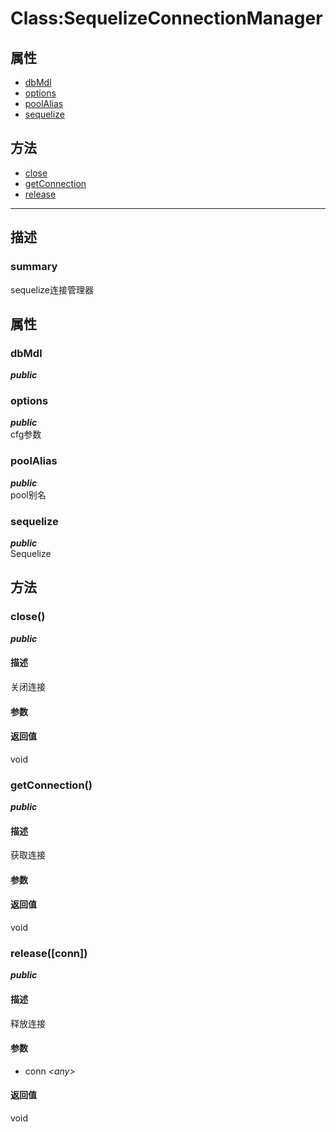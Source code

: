 # Class:SequelizeConnectionManager   
## 属性
+ [dbMdl](#PROP_dbMdl)
+ [options](#PROP_options)
+ [poolAlias](#PROP_poolAlias)
+ [sequelize](#PROP_sequelize)
## 方法
+ [close](#METHOD_close)
+ [getConnection](#METHOD_getConnection)
+ [release](#METHOD_release)
---   
## 描述
   
### summary   
sequelize连接管理器  
   
## 属性   
### <a id="PROP_dbMdl">dbMdl</a>   
***public***   

     
### <a id="PROP_options">options</a>   
***public***   
cfg参数
     
### <a id="PROP_poolAlias">poolAlias</a>   
***public***   
pool别名
     
### <a id="PROP_sequelize">sequelize</a>   
***public***   
Sequelize
     
## 方法   
### <a id="METHOD_close">close()</a>   
***public***   
#### 描述   
关闭连接   
#### 参数   
#### 返回值   
void   
### <a id="METHOD_getConnection">getConnection()</a>   
***public***   
#### 描述   
获取连接   
#### 参数   
#### 返回值   
void   
### <a id="METHOD_release">release([conn])</a>   
***public***   
#### 描述   
释放连接   
#### 参数   
+ conn *&lt;any&gt;*    
#### 返回值   
void   
